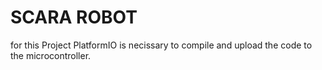 # SCARA ROBOT

for this Project PlatformIO is necissary to compile and upload the code to the microcontroller.
